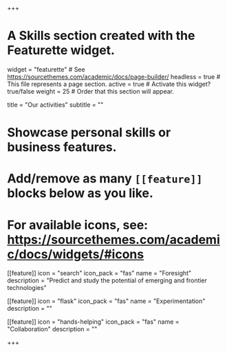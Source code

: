 +++
# A Skills section created with the Featurette widget.
widget = "featurette"  # See https://sourcethemes.com/academic/docs/page-builder/
headless = true  # This file represents a page section.
active = true  # Activate this widget? true/false
weight = 25  # Order that this section will appear.

title = "Our activities"
subtitle = ""

# Showcase personal skills or business features.
# 
# Add/remove as many `[[feature]]` blocks below as you like.
# 
# For available icons, see: https://sourcethemes.com/academic/docs/widgets/#icons

[[feature]]
  icon = "search"
  icon_pack = "fas"
  name = "Foresight"
  description = "Predict and study the potential of emerging and frontier technologies"
  
[[feature]]
  icon = "flask"
  icon_pack = "fas"
  name = "Experimentation"
  description = ""  
  
[[feature]]
  icon = "hands-helping"
  icon_pack = "fas"
  name = "Collaboration"
  description = ""

+++
